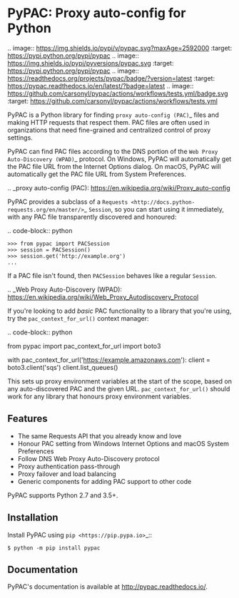 PyPAC: Proxy auto-config for Python
===================================

.. image:: https://img.shields.io/pypi/v/pypac.svg?maxAge=2592000
    :target: https://pypi.python.org/pypi/pypac
.. image:: https://img.shields.io/pypi/pyversions/pypac.svg
    :target: https://pypi.python.org/pypi/pypac
.. image:: https://readthedocs.org/projects/pypac/badge/?version=latest
    :target: https://pypac.readthedocs.io/en/latest/?badge=latest
.. image:: https://github.com/carsonyl/pypac/actions/workflows/tests.yml/badge.svg
    :target: https://github.com/carsonyl/pypac/actions/workflows/tests.yml

PyPAC is a Python library for finding `proxy auto-config (PAC)`_ files and making HTTP requests
that respect them. PAC files are often used in organizations that need fine-grained and centralized control
of proxy settings.

PyPAC can find PAC files according to the DNS portion of the `Web Proxy Auto-Discovery (WPAD)`_ protocol.
On Windows, PyPAC will automatically get the PAC file URL from the Internet Options dialog.
On macOS, PyPAC will automatically get the PAC file URL from System Preferences.

.. _proxy auto-config (PAC): https://en.wikipedia.org/wiki/Proxy_auto-config

PyPAC provides a subclass of a `Requests <http://docs.python-requests.org/en/master/>`_ ``Session``,
so you can start using it immediately, with any PAC file transparently discovered and honoured:

.. code-block:: python

    >>> from pypac import PACSession
    >>> session = PACSession()
    >>> session.get('http://example.org')
    ...

If a PAC file isn't found, then ``PACSession`` behaves like a regular ``Session``.

.. _Web Proxy Auto-Discovery (WPAD): https://en.wikipedia.org/wiki/Web_Proxy_Autodiscovery_Protocol

If you're looking to add *basic* PAC functionality to a library that you're using,
try the ``pac_context_for_url()`` context manager:

.. code-block:: python

   from pypac import pac_context_for_url
   import boto3

   with pac_context_for_url('https://example.amazonaws.com'):
       client = boto3.client('sqs')
       client.list_queues()

This sets up proxy environment variables at the start of the scope, based on any auto-discovered PAC and the given URL.
``pac_context_for_url()`` should work for any library
that honours proxy environment variables.


Features
--------

* The same Requests API that you already know and love
* Honour PAC setting from Windows Internet Options and macOS System Preferences
* Follow DNS Web Proxy Auto-Discovery protocol
* Proxy authentication pass-through
* Proxy failover and load balancing
* Generic components for adding PAC support to other code

PyPAC supports Python 2.7 and 3.5+.


Installation
------------

Install PyPAC using `pip <https://pip.pypa.io>`_::

    $ python -m pip install pypac


Documentation
-------------

PyPAC's documentation is available at http://pypac.readthedocs.io/.
